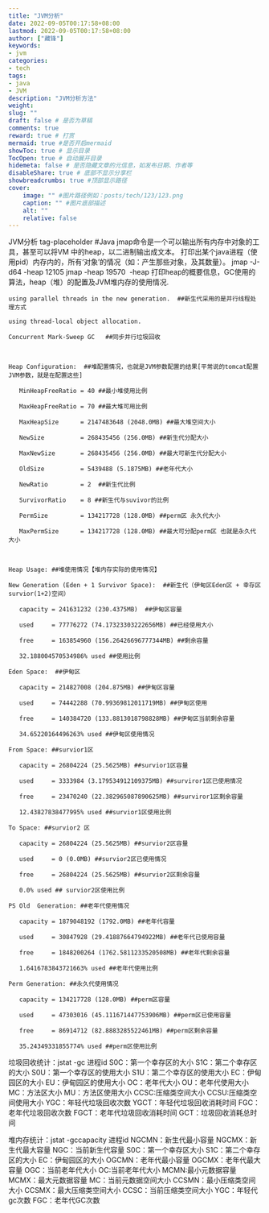 ```yaml
---
title: "JVM分析"
date: 2022-09-05T00:17:58+08:00
lastmod: 2022-09-05T00:17:58+08:00
author: ["藏锋"]
keywords: 
- jvm
categories: 
- tech
tags: 
- java
- JVM
description: "JVM分析方法"
weight:
slug: ""
draft: false # 是否为草稿
comments: true
reward: true # 打赏
mermaid: true #是否开启mermaid
showToc: true # 显示目录
TocOpen: true # 自动展开目录
hidemeta: false # 是否隐藏文章的元信息，如发布日期、作者等
disableShare: true # 底部不显示分享栏
showbreadcrumbs: true #顶部显示路径
cover:
    image: "" #图片路径例如：posts/tech/123/123.png
    caption: "" #图片底部描述
    alt: ""
    relative: false
---
```


JVM分析
tag-placeholder 
#Java 
jmap命令是一个可以输出所有内存中对象的工具，甚至可以将VM 中的heap，以二进制输出成文本。
	打印出某个java进程（使用pid）内存内的，所有‘对象’的情况（如：产生那些对象，及其数量）。
	jmap -J-d64 -heap 12105
	jmap -heap 19570    -heap 打印heap的概要信息，GC使用的算法，heap（堆）的配置及JVM堆内存的使用情况.
```
using parallel threads in the new generation.  ##新生代采用的是并行线程处理方式

using thread-local object allocation.   

Concurrent Mark-Sweep GC   ##同步并行垃圾回收

 

Heap Configuration:  ##堆配置情况，也就是JVM参数配置的结果[平常说的tomcat配置JVM参数，就是在配置这些]

   MinHeapFreeRatio = 40 ##最小堆使用比例

   MaxHeapFreeRatio = 70 ##最大堆可用比例

   MaxHeapSize      = 2147483648 (2048.0MB) ##最大堆空间大小

   NewSize          = 268435456 (256.0MB) ##新生代分配大小

   MaxNewSize       = 268435456 (256.0MB) ##最大可新生代分配大小

   OldSize          = 5439488 (5.1875MB) ##老年代大小

   NewRatio         = 2  ##新生代比例

   SurvivorRatio    = 8 ##新生代与suvivor的比例

   PermSize         = 134217728 (128.0MB) ##perm区 永久代大小

   MaxPermSize      = 134217728 (128.0MB) ##最大可分配perm区 也就是永久代大小

 

Heap Usage: ##堆使用情况【堆内存实际的使用情况】

New Generation (Eden + 1 Survivor Space):  ##新生代（伊甸区Eden区 + 幸存区survior(1+2)空间）

   capacity = 241631232 (230.4375MB)  ##伊甸区容量

   used     = 77776272 (74.17323303222656MB) ##已经使用大小

   free     = 163854960 (156.26426696777344MB) ##剩余容量

   32.188004570534986% used ##使用比例

Eden Space:  ##伊甸区

   capacity = 214827008 (204.875MB) ##伊甸区容量

   used     = 74442288 (70.99369812011719MB) ##伊甸区使用

   free     = 140384720 (133.8813018798828MB) ##伊甸区当前剩余容量

   34.65220164496263% used ##伊甸区使用情况

From Space: ##survior1区

   capacity = 26804224 (25.5625MB) ##survior1区容量

   used     = 3333984 (3.179534912109375MB) ##surviror1区已使用情况

   free     = 23470240 (22.382965087890625MB) ##surviror1区剩余容量

   12.43827838477995% used ##survior1区使用比例

To Space: ##survior2 区

   capacity = 26804224 (25.5625MB) ##survior2区容量

   used     = 0 (0.0MB) ##survior2区已使用情况

   free     = 26804224 (25.5625MB) ##survior2区剩余容量

   0.0% used ## survior2区使用比例

PS Old  Generation: ##老年代使用情况

   capacity = 1879048192 (1792.0MB) ##老年代容量

   used     = 30847928 (29.41887664794922MB) ##老年代已使用容量

   free     = 1848200264 (1762.5811233520508MB) ##老年代剩余容量

   1.6416783843721663% used ##老年代使用比例

Perm Generation: ##永久代使用情况

   capacity = 134217728 (128.0MB) ##perm区容量

   used     = 47303016 (45.111671447753906MB) ##perm区已使用容量

   free     = 86914712 (82.8883285522461MB) ##perm区剩余容量

   35.24349331855774% used ##perm区使用比例
```


垃圾回收统计：jstat -gc 进程id
	S0C：第一个幸存区的大小
	S1C：第二个幸存区的大小
	S0U：第一个幸存区的使用大小
	S1U：第二个幸存区的使用大小
	EC：伊甸园区的大小
	EU：伊甸园区的使用大小
	 OC：老年代大小
	OU：老年代使用大小
	MC：方法区大小
	MU：方法区使用大小
	CCSC:压缩类空间大小
	CCSU:压缩类空间使用大小
	YGC：年轻代垃圾回收次数
	YGCT：年轻代垃圾回收消耗时间
	FGC：老年代垃圾回收次数
	FGCT：老年代垃圾回收消耗时间
	GCT：垃圾回收消耗总时间

堆内存统计：jstat -gccapacity 进程id
	NGCMN：新生代最小容量
	NGCMX：新生代最大容量
	NGC：当前新生代容量
	S0C：第一个幸存区大小
	S1C：第二个幸存区的大小
	EC：伊甸园区的大小
	OGCMN：老年代最小容量
	OGCMX：老年代最大容量
	OGC：当前老年代大小
	OC:当前老年代大小
	MCMN:最小元数据容量
	MCMX：最大元数据容量
	MC：当前元数据空间大小
	CCSMN：最小压缩类空间大小
	CCSMX：最大压缩类空间大小
	CCSC：当前压缩类空间大小
	YGC：年轻代gc次数
	FGC：老年代GC次数

